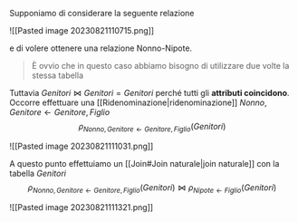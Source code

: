 Supponiamo di considerare la seguente relazione

![[Pasted image 20230821110715.png]]

e di volere ottenere una relazione Nonno-Nipote.

> È ovvio che in questo caso abbiamo bisogno di utilizzare due volte la stessa tabella

Tuttavia $Genitori \bowtie Genitori = Genitori$ perché tutti gli **attributi coincidono**.
Occorre effettuare una [[Ridenominazione|ridenominazione]] $Nonno,Genitore \leftarrow Genitore, Figlio$
$$\rho_{Nonno,Genitore \leftarrow Genitore, Figlio}(Genitori)$$

![[Pasted image 20230821111031.png]]

A questo punto effettuiamo un [[Join#Join naturale|join naturale]] con la tabella $Genitori$
$$\rho_{Nonno,Genitore \leftarrow Genitore, Figlio}(Genitori) \bowtie \rho_{Nipote\leftarrow Figlio}(Genitori)$$ 

![[Pasted image 20230821111321.png]]